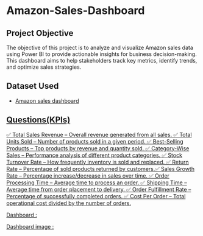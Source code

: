 # Amazon-Sales-Dashboard
## Project Objective 
The objective of this project is to analyze and visualize Amazon sales data using Power BI to provide actionable insights for business decision-making. This dashboard aims to help stakeholders track key metrics, identify trends, and optimize sales strategies.

## Dataset Used
- <a href="https://github.com/vaibhav12341440/Amazon-Sales-Dashboard/blob/main/global_superstore.xlsx">Amazon sales dashboard
## Questions(KPIs)
✅ Total Sales Revenue – Overall revenue generated from all sales.
✅ Total Units Sold – Number of products sold in a given period.
✅ Best-Selling Products – Top products by revenue and quantity sold.
✅ Category-Wise Sales – Performance analysis of different product categories.
✅ Stock Turnover Rate – How frequently inventory is sold and replaced.
✅ Return Rate – Percentage of sold products returned by customers.✅ Sales Growth Rate – Percentage increase/decrease in sales over time.
✅ Order Processing Time – Average time to process an order.
✅ Shipping Time – Average time from order placement to delivery.
✅ Order Fulfillment Rate – Percentage of successfully completed orders.
✅ Cost Per Order – Total operational cost divided by the number of orders.

Dashboard : 

Dashboard image :<a href="https://github.com/vaibhav12341440/Amazon-Sales-Dashboard/blob/main/Screenshot%202025-03-31%20151548.png">
 
